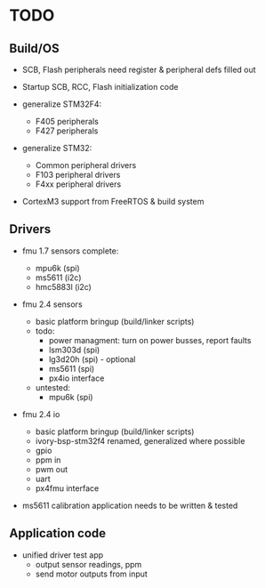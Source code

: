 
# TODO

## Build/OS

- SCB, Flash peripherals need register & peripheral defs filled out
- Startup SCB, RCC, Flash initialization code

- generalize STM32F4:
    - F405 peripherals
    - F427 peripherals

- generalize STM32:
    - Common peripheral drivers
    - F103 peripheral drivers
    - F4xx peripheral drivers

- CortexM3 support from FreeRTOS & build system

## Drivers

- fmu 1.7 sensors complete:
    - mpu6k (spi)
    - ms5611 (i2c)
    - hmc5883l (i2c)

- fmu 2.4 sensors
    - basic platform bringup (build/linker scripts)
    - todo:
        - power managment: turn on power busses, report faults
        - lsm303d (spi)
        - lg3d20h (spi) - optional
        - ms5611  (spi)
        - px4io interface
    - untested:
        - mpu6k (spi)

- fmu 2.4 io
    - basic platform bringup (build/linker scripts)
    - ivory-bsp-stm32f4 renamed, generalized where possible
    - gpio
    - ppm in
    - pwm out
    - uart
    - px4fmu interface

- ms5611 calibration application needs to be written & tested

## Application code

- unified driver test app
    - output sensor readings, ppm
    - send motor outputs from input


